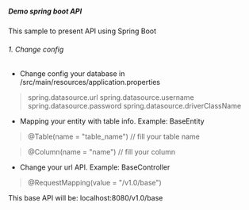 ##### Demo spring boot API
This sample to present API using Spring Boot

###### 1. Change config
- Change config your database in /src/main/resources/application.properties
> spring.datasource.url
  spring.datasource.username
  spring.datasource.password
  spring.datasource.driverClassName
  
- Mapping your entity with table info. Example: BaseEntity
> @Table(name = "table_name")  // fill your table name
  
> @Column(name = "name")  // fill your column

- Change your url API. Example: BaseController
> @RequestMapping(value = "/v1.0/base")

This base API will be: localhost:8080/v1.0/base